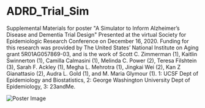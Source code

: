 # ADRD_Trial_Sim

Supplemental Materials for poster "A Simulator to Inform Alzheimer’s Disease and Dementia Trial Design" Presented at the virtual Society for Epidemiologic Research Conference on December 16, 2020. Funding for this research was provided by The United States’ National Institute on Aging grant 5R01AG057869-03, and is the work of Scott C. Zimmerman (1), Kaitlin Swinnerton (1),  Camilla Calmasini (1), Melinda C. Power (2), Teresa Filshtein (3), Sarah F. Ackley (1), Megha L. Mehrotra (1), Jingkai Wei (2),  Kan Z Gianattasio (2), Audra L. Gold (1), and M. Maria Glymour (1). 1: UCSF Dept of Epidemiology and Biostatistics, 2: George Washington University Dept of Epidemiology, 3: 23andMe.


![Poster Image](https://github.com/ScottZimmerman/ADRD_Trial_Sim/blob/main/SER_Poster_2020_Submission_Version.png)

